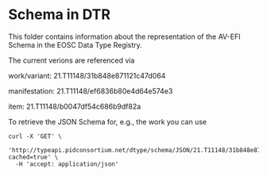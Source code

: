 # Schema in DTR

This folder contains information about the representation of the AV-EFI Schema in the EOSC Data Type Registry.

The current verions are referenced via 

work/variant: 21.T11148/31b848e871121c47d064

manifestation: 21.T11148/ef6836b80e4d64e574e3

item: 21.T11148/b0047df54c686b9df82a

To retrieve the JSON Schema for, e.g., the work you can use
```
curl -X 'GET' \
  'http://typeapi.pidconsortium.net/dtype/schema/JSON/21.T11148/31b848e871121c47d064/?cached=true' \
  -H 'accept: application/json'
```
